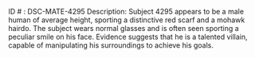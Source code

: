 ID # : DSC-MATE-4295
Description: Subject 4295 appears to be a male human of average height, sporting a distinctive red scarf and a mohawk hairdo. The subject wears normal glasses and is often seen sporting a peculiar smile on his face. Evidence suggests that he is a talented villain, capable of manipulating his surroundings to achieve his goals.